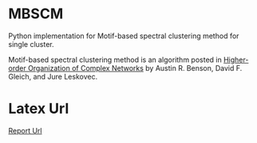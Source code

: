 # MBSCM
Python implementation for Motif-based spectral clustering method for single cluster.

Motif-based spectral clustering method is an algorithm posted in [Higher-order Organization of Complex Networks](http://snap.stanford.edu/higher-order/higher-order-science16.pdf) by Austin R. Benson, David F. Gleich, and Jure Leskovec.




# Latex Url
[Report Url](https://www.sharelatex.com/project/58082c9e71a6f78d49b1bee0)

#
